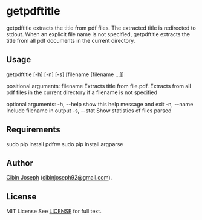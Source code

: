 # getpdftitle
getpdftitle extracts the title from pdf files. The extracted title is redirected to stdout.
When an explicit file name is not specified, getpdftitle extracts the title from all pdf documents in the current directory. 

## Usage
getpdftitle [-h] [-n] [-s] [filename [filename ...]]

positional arguments:
  filename    Extracts title from file.pdf. Extracts from all pdf files in the
              current directory if a filename is not specified

optional arguments:
  -h, --help  show this help message and exit
  -n, --name  Include filename in output
  -s, --stat  Show statistics of files parsed

## Requirements
sudo pip install pdfrw
sudo pip install argparse

## Author
[Cibin Joseph](https://github.com/cibinjoseph) (cibinjoseph92@gmail.com).

## License
MIT License
See [LICENSE](LICENSE) for full text.

